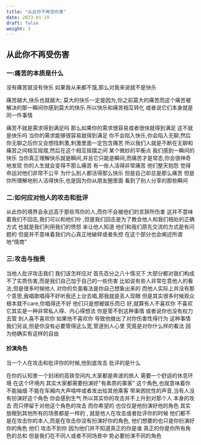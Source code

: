 ```yaml
---
title: "从此你不再受伤害"
date: 2023-01-29
draft: false
weight: 3
---
```



## 从此你不再受伤害





### 一:痛苦的本质是什么

没有痛苦就没有快乐
如果我从来都不饿,那么对我来说就不是快乐

痛苦越大,快乐也就越大;
莫大的快乐一定是因为,你之前莫大的痛苦而这个痛苦被解决的那一瞬间你感到莫大的快乐
所以快乐和痛苦相互转化 或者说它们本身就是同一件事情

痛苦不就是需求得到满足吗 那么如果你的需求很容易或者很快就得到满足 这不就是快乐吗
当你的需求能够很容易就得到满足 你不会陷入快乐,你会陷入无聊,然后你无聊之后你又会想找刺激,刺激里面一定包含痛苦
所以我们人就是不断在无聊和痛苦之间相互摇摆,然后在这个相互摇摆之间 某个微妙的平衡点 我们感到一瞬间的快乐
当你真正理解快乐就是瞬间,并且它只能是瞬间,而痛苦才是常态,你会很神奇地发现 你的人生就会变得不那么痛苦
有一些人活得非常痛苦 他们整天抱怨 觉得命运对他们非常不公平 为什么别人都活得那么快乐 但是自己却总是那么痛苦
但是你所理解地别人活得快乐,也是因为你从朋友圈里面 看到了别人分享的那些瞬间

### 二:如何应对他人的攻击和批评 

从此你的境界会永远高于那些骂你的人,而你不会被他们的言辞所伤害
这并不意味着我们不回击,我们可以和他们吵
,但是我们回击是为了教会他人和我们相处的正确方式
也就是我们利用我们的愤怒 来让他人知道 他们和我们原先交流的方式是有问题的
但是并不意味着我们内心真正地破碎或者失控
在这个部分也会阐述所谓地“情商”

### 三:攻击与指责

当他人批评攻击我们 我们该怎样应对  首先百分之八十情况下
大部分都对我们构成不了实质伤害,而是我们自己加于自己的一些伤害
比如说有些人非常在意他人的看法,但是很多时候他人 对你的负面看法是你自己想象出来的
而他人实际上并没有那个意思,我唱歌唱得不好听我还上台去唱,那我就是丢人现眼
但是其实很多时候观众根本就不care,你唱得还不好 他们只是想被娱乐而已
好,就算有人不喜欢你 不喜欢 它其实是一种非常私人得、内心得想法 你是管不到这种事情
或者说你也没有权力去管 别人喜不喜欢你 如果他不喜欢你 导致他做出了对你伤害性得行为
这种事情我们另谈,但是你没有必要管得这么宽,管道别人心里 究竟是对你什么样的看法
因为他确实有这样的自由


#### 扮演角色

当一个人在攻击和批评你的时候,他到底攻击 批评的是什么

在你的认知里一个封闭的高铁空间内,大家都是奔波的旅人 需要一个舒适的休息环境
在这个环境内 其实大家都需要扮演好"有素质的乘客" 这个角色,也就意味着你不能抽烟
不能在车厢内大声喧哗或者发出给其他乘客 带来困扰性的声音,当有人没有扮演好这个角色
你会感到生气 所以其实你的攻击并不上升到对那个人 本身的攻击 
而只停留于对他这个角色的攻击 而你希望的 也仅仅是他扮演好他的角色
其实 放眼到其他所有的场景都是一样的 , 就是他人在攻击或者批评你的时候
他们都不是在攻击你的本人,而是在攻击你没有扮演好你的角色,
他们想要的也只是你扮演好你的角色
他们 攻击不到你  因为他们并不知道真正的你是谁 真正的你是你所有角色的总和
但是我们在不同人或者不同场景中 势必要扮演不同的角色

